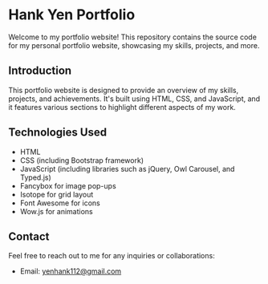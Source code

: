 # Hank Yen Portfolio

Welcome to my portfolio website! This repository contains the source code for my personal portfolio website, showcasing my skills, projects, and more.

## Introduction

This portfolio website is designed to provide an overview of my skills, projects, and achievements. It's built using HTML, CSS, and JavaScript, and it features various sections to highlight different aspects of my work.

## Technologies Used

- HTML
- CSS (including Bootstrap framework)
- JavaScript (including libraries such as jQuery, Owl Carousel, and Typed.js)
- Fancybox for image pop-ups
- Isotope for grid layout
- Font Awesome for icons
- Wow.js for animations

## Contact

Feel free to reach out to me for any inquiries or collaborations:

- Email: yenhank112@gmail.com